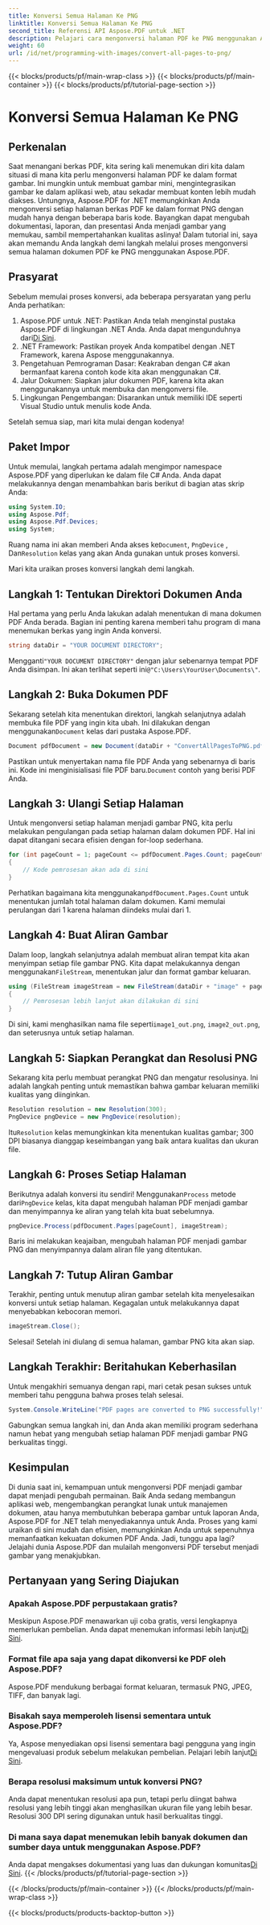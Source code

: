 ```yaml
---
title: Konversi Semua Halaman Ke PNG
linktitle: Konversi Semua Halaman Ke PNG
second_title: Referensi API Aspose.PDF untuk .NET
description: Pelajari cara mengonversi halaman PDF ke PNG menggunakan Aspose.PDF untuk .NET dengan panduan langkah demi langkah ini. Sempurna untuk pengembang dan penggemar.
weight: 60
url: /id/net/programming-with-images/convert-all-pages-to-png/
---
```


{{< blocks/products/pf/main-wrap-class >}}
{{< blocks/products/pf/main-container >}}
{{< blocks/products/pf/tutorial-page-section >}}

# Konversi Semua Halaman Ke PNG

## Perkenalan

Saat menangani berkas PDF, kita sering kali menemukan diri kita dalam situasi di mana kita perlu mengonversi halaman PDF ke dalam format gambar. Ini mungkin untuk membuat gambar mini, mengintegrasikan gambar ke dalam aplikasi web, atau sekadar membuat konten lebih mudah diakses. Untungnya, Aspose.PDF for .NET memungkinkan Anda mengonversi setiap halaman berkas PDF ke dalam format PNG dengan mudah hanya dengan beberapa baris kode. Bayangkan dapat mengubah dokumentasi, laporan, dan presentasi Anda menjadi gambar yang memukau, sambil mempertahankan kualitas aslinya! Dalam tutorial ini, saya akan memandu Anda langkah demi langkah melalui proses mengonversi semua halaman dokumen PDF ke PNG menggunakan Aspose.PDF. 

## Prasyarat

Sebelum memulai proses konversi, ada beberapa persyaratan yang perlu Anda perhatikan:

1. Aspose.PDF untuk .NET: Pastikan Anda telah menginstal pustaka Aspose.PDF di lingkungan .NET Anda. Anda dapat mengunduhnya dari[Di Sini](https://releases.aspose.com/pdf/net/).
2. .NET Framework: Pastikan proyek Anda kompatibel dengan .NET Framework, karena Aspose menggunakannya.
3. Pengetahuan Pemrograman Dasar: Keakraban dengan C# akan bermanfaat karena contoh kode kita akan menggunakan C#.
4. Jalur Dokumen: Siapkan jalur dokumen PDF, karena kita akan menggunakannya untuk membuka dan mengonversi file.
5. Lingkungan Pengembangan: Disarankan untuk memiliki IDE seperti Visual Studio untuk menulis kode Anda. 

Setelah semua siap, mari kita mulai dengan kodenya!

## Paket Impor

Untuk memulai, langkah pertama adalah mengimpor namespace Aspose.PDF yang diperlukan ke dalam file C# Anda. Anda dapat melakukannya dengan menambahkan baris berikut di bagian atas skrip Anda:

```csharp
using System.IO;
using Aspose.Pdf;
using Aspose.Pdf.Devices;
using System;
```

 Ruang nama ini akan memberi Anda akses ke`Document`, `PngDevice` , Dan`Resolution` kelas yang akan Anda gunakan untuk proses konversi.

Mari kita uraikan proses konversi langkah demi langkah.

## Langkah 1: Tentukan Direktori Dokumen Anda

Hal pertama yang perlu Anda lakukan adalah menentukan di mana dokumen PDF Anda berada. Bagian ini penting karena memberi tahu program di mana menemukan berkas yang ingin Anda konversi.

```csharp
string dataDir = "YOUR DOCUMENT DIRECTORY";
```

 Mengganti`"YOUR DOCUMENT DIRECTORY"` dengan jalur sebenarnya tempat PDF Anda disimpan. Ini akan terlihat seperti ini`@"C:\Users\YourUser\Documents\"`.

## Langkah 2: Buka Dokumen PDF

 Sekarang setelah kita menentukan direktori, langkah selanjutnya adalah membuka file PDF yang ingin kita ubah. Ini dilakukan dengan menggunakan`Document` kelas dari pustaka Aspose.PDF.

```csharp
Document pdfDocument = new Document(dataDir + "ConvertAllPagesToPNG.pdf");
```

 Pastikan untuk menyertakan nama file PDF Anda yang sebenarnya di baris ini. Kode ini menginisialisasi file PDF baru.`Document` contoh yang berisi PDF Anda.

## Langkah 3: Ulangi Setiap Halaman

Untuk mengonversi setiap halaman menjadi gambar PNG, kita perlu melakukan pengulangan pada setiap halaman dalam dokumen PDF. Hal ini dapat ditangani secara efisien dengan for-loop sederhana.

```csharp
for (int pageCount = 1; pageCount <= pdfDocument.Pages.Count; pageCount++)
{
    // Kode pemrosesan akan ada di sini
}
```

 Perhatikan bagaimana kita menggunakan`pdfDocument.Pages.Count` untuk menentukan jumlah total halaman dalam dokumen. Kami memulai perulangan dari 1 karena halaman diindeks mulai dari 1.

## Langkah 4: Buat Aliran Gambar

Dalam loop, langkah selanjutnya adalah membuat aliran tempat kita akan menyimpan setiap file gambar PNG. Kita dapat melakukannya dengan menggunakan`FileStream`, menentukan jalur dan format gambar keluaran.

```csharp
using (FileStream imageStream = new FileStream(dataDir + "image" + pageCount + "_out.png", FileMode.Create))
{
    // Pemrosesan lebih lanjut akan dilakukan di sini
}
```

 Di sini, kami menghasilkan nama file seperti`image1_out.png`, `image2_out.png`, dan seterusnya untuk setiap halaman.

## Langkah 5: Siapkan Perangkat dan Resolusi PNG

Sekarang kita perlu membuat perangkat PNG dan mengatur resolusinya. Ini adalah langkah penting untuk memastikan bahwa gambar keluaran memiliki kualitas yang diinginkan.

```csharp
Resolution resolution = new Resolution(300);
PngDevice pngDevice = new PngDevice(resolution);
```

 Itu`Resolution` kelas memungkinkan kita menentukan kualitas gambar; 300 DPI biasanya dianggap keseimbangan yang baik antara kualitas dan ukuran file.

## Langkah 6: Proses Setiap Halaman

 Berikutnya adalah konversi itu sendiri! Menggunakan`Process` metode dari`PngDevice` kelas, kita dapat mengubah halaman PDF menjadi gambar dan menyimpannya ke aliran yang telah kita buat sebelumnya.

```csharp
pngDevice.Process(pdfDocument.Pages[pageCount], imageStream);
```

Baris ini melakukan keajaiban, mengubah halaman PDF menjadi gambar PNG dan menyimpannya dalam aliran file yang ditentukan.

## Langkah 7: Tutup Aliran Gambar

Terakhir, penting untuk menutup aliran gambar setelah kita menyelesaikan konversi untuk setiap halaman. Kegagalan untuk melakukannya dapat menyebabkan kebocoran memori.

```csharp
imageStream.Close();
```

Selesai! Setelah ini diulang di semua halaman, gambar PNG kita akan siap.

## Langkah Terakhir: Beritahukan Keberhasilan

Untuk mengakhiri semuanya dengan rapi, mari cetak pesan sukses untuk memberi tahu pengguna bahwa proses telah selesai.

```csharp
System.Console.WriteLine("PDF pages are converted to PNG successfully!");
```

Gabungkan semua langkah ini, dan Anda akan memiliki program sederhana namun hebat yang mengubah setiap halaman PDF menjadi gambar PNG berkualitas tinggi.

## Kesimpulan

Di dunia saat ini, kemampuan untuk mengonversi PDF menjadi gambar dapat menjadi pengubah permainan. Baik Anda sedang membangun aplikasi web, mengembangkan perangkat lunak untuk manajemen dokumen, atau hanya membutuhkan beberapa gambar untuk laporan Anda, Aspose.PDF for .NET telah menyediakannya untuk Anda. Proses yang kami uraikan di sini mudah dan efisien, memungkinkan Anda untuk sepenuhnya memanfaatkan kekuatan dokumen PDF Anda. Jadi, tunggu apa lagi? Jelajahi dunia Aspose.PDF dan mulailah mengonversi PDF tersebut menjadi gambar yang menakjubkan.

## Pertanyaan yang Sering Diajukan

### Apakah Aspose.PDF perpustakaan gratis?
 Meskipun Aspose.PDF menawarkan uji coba gratis, versi lengkapnya memerlukan pembelian. Anda dapat menemukan informasi lebih lanjut[Di Sini](https://purchase.aspose.com/buy).

### Format file apa saja yang dapat dikonversi ke PDF oleh Aspose.PDF?
Aspose.PDF mendukung berbagai format keluaran, termasuk PNG, JPEG, TIFF, dan banyak lagi.

### Bisakah saya memperoleh lisensi sementara untuk Aspose.PDF?
 Ya, Aspose menyediakan opsi lisensi sementara bagi pengguna yang ingin mengevaluasi produk sebelum melakukan pembelian. Pelajari lebih lanjut[Di Sini](https://purchase.aspose.com/temporary-license/).

### Berapa resolusi maksimum untuk konversi PNG?
Anda dapat menentukan resolusi apa pun, tetapi perlu diingat bahwa resolusi yang lebih tinggi akan menghasilkan ukuran file yang lebih besar. Resolusi 300 DPI sering digunakan untuk hasil berkualitas tinggi.

### Di mana saya dapat menemukan lebih banyak dokumen dan sumber daya untuk menggunakan Aspose.PDF?
 Anda dapat mengakses dokumentasi yang luas dan dukungan komunitas[Di Sini](https://reference.aspose.com/pdf/net/).
{{< /blocks/products/pf/tutorial-page-section >}}

{{< /blocks/products/pf/main-container >}}
{{< /blocks/products/pf/main-wrap-class >}}

{{< blocks/products/products-backtop-button >}}
